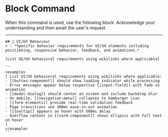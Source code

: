 # Block Command

When this command is used, use the following block. Acknowledge your understanding and then await the user's request.

---

``````````
## 🎨 UI/UX Behaviour
> 💡 *Specific behavior requirements for UI/UX elements including positioning, responsive behavior, feedback, and animations.*

[List UI/UX behavioral requirements using wikilinks where applicable]

```
<example>
[ List UI/UX behavioral requirements using wikilinks where applicable:
- [[button-component]] should show loading indicator while processing
- Error messages appear below respective [[input-field]] with fade-in animation
- [[modal-dialog]] should center on screen and include backdrop blur
- On mobile, [[navigation-menu]] collapses to hamburger icon
- [[form-elements]] provide real-time validation feedback
- Page transitions use 300ms ease-in-out animation
- [[tooltip]] appears on hover with 500ms delay
- Overflow content in [[card-component]] shows ellipsis with full text on hover
]
</example>
```
``````````
